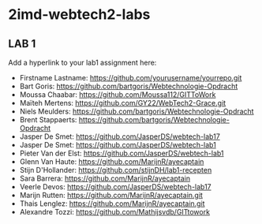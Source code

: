 ﻿# 2imd-webtech2-labs

## LAB 1
Add a hyperlink to your lab1 assignment here:

* Firstname Lastname: https://github.com/yourusername/yourrepo.git
* Bart Goris: https://github.com/bartgoris/Webtechnologie-Opdracht
* Moussa Chaabar: https://github.com/Moussa112/GITToWork
* Maïteh Mertens: https://github.com/GY22/WebTech2-Grace.git
* Niels Meulders: https://github.com/bartgoris/Webtechnologie-Opdracht
* Brent Stappaerts: https://github.com/bartgoris/Webtechnologie-Opdracht
* Jasper De Smet: https://github.com/JasperDS/webtech-lab17
* Jasper De Smet: https://github.com/JasperDS/webtech-lab1
* Pieter Van der Elst: https://github.com/JasperDS/webtech-lab1
* Glenn Van Haute:  https://github.com/MarijnR/ayecaptain
* Stijn D'Hollander: https://github.com/stijnDH/lab1-recepten
* Sara Barrera: https://github.com/MarijnR/ayecaptain
* Veerle Devos: https://github.com/JasperDS/webtech-lab17
* Marijn Rutten: https://github.com/MarijnR/ayecaptain.git
* Thais Lenglez: https://github.com/MarijnR/ayecaptain.git
* Alexandre Tozzi: https://github.com/Mathijsvdb/GITtowork
